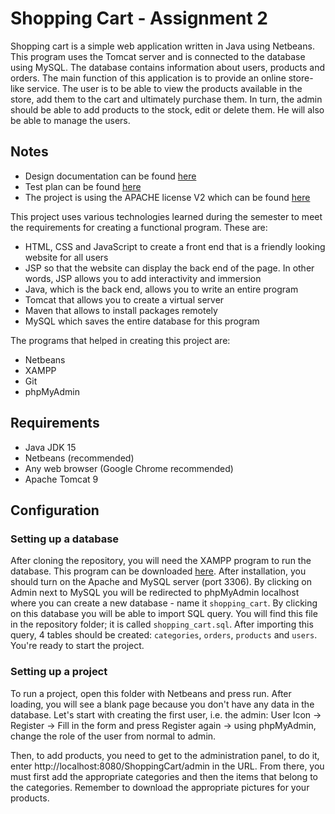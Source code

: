 # Shopping Cart - Assignment 2
Shopping cart is a simple web application written in Java using Netbeans. This program uses the Tomcat server and is connected to the database using MySQL. The database contains information about users, products and orders.
The main function of this application is to provide an online store-like service. The user is to be able to view the products available in the store, add them to the cart and ultimately purchase them. In turn, the admin should be able to add products to the stock, edit or delete them. He will also be able to manage the users.

## Notes

- Design documentation can be found [here](documentation/design.md)
- Test plan can be found [here](documentation/test_plan.md)
- The project is using the APACHE license V2 which can be found [here](./LICENSE) 


This project uses various technologies learned during the semester to meet the requirements for creating a functional program. These are:

- HTML, CSS and JavaScript to create a front end that is a friendly looking website for all users
- JSP so that the website can display the back end of the page. In other words, JSP allows you to add interactivity and immersion
- Java, which is the back end, allows you to write an entire program
- Tomcat that allows you to create a virtual server
- Maven that allows to install packages remotely
- MySQL which saves the entire database for this program

The programs that helped in creating this project are:
- Netbeans
- XAMPP
- Git
- phpMyAdmin

## Requirements
- Java JDK 15
- Netbeans (recommended)
- Any web browser (Google Chrome recommended)
- Apache Tomcat 9

## Configuration
### Setting up a database
After cloning the repository, you will need the XAMPP program to run the database. This program can be downloaded [here](https://www.apachefriends.org/download.html).
After installation, you should turn on the Apache and MySQL server (port 3306). By clicking on Admin next to MySQL you will be redirected to phpMyAdmin localhost where you can create a new database - name it `shopping_cart`. By clicking on this database you will be able to import SQL query. You will find this file in the repository folder; it is called `shopping_cart.sql`. After importing this query, 4 tables should be created: `categories`, `orders`, `products` and `users`. You're ready to start the project.
### Setting up a project
To run a project, open this folder with Netbeans and press run. After loading, you will see a blank page because you don't have any data in the database.
Let's start with creating the first user, i.e. the admin:
User Icon -> Register -> Fill in the form and press Register again -> using phpMyAdmin, change the role of the user from normal to admin.

Then, to add products, you need to get to the administration panel, to do it, enter http://localhost:8080/ShoppingCart/admin in the URL.
From there, you must first add the appropriate categories and then the items that belong to the categories. Remember to download the appropriate pictures for your products.
